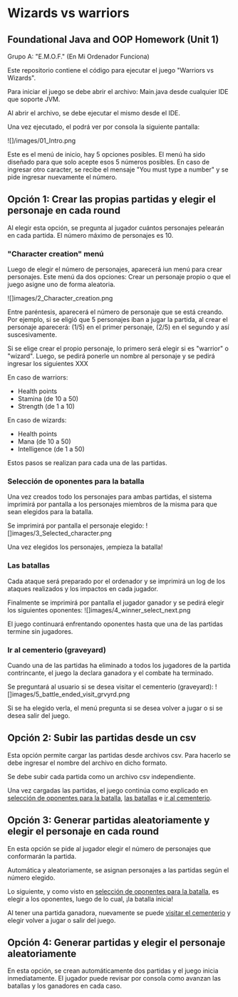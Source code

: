 # Wizards vs warriors
## Foundational Java and OOP Homework (Unit 1)
Grupo A: "E.M.O.F." (En Mi Ordenador Funciona)

Este repositorio contiene el código para ejecutar el juego "Warriors vs Wizards".

Para iniciar el juego se debe abrir el archivo: Main.java desde cualquier IDE que soporte JVM.

Al abrir el archivo, se debe ejecutar el mismo desde el IDE.

Una vez ejecutado, el podrá ver por consola la siguiente pantalla:

![]/images/01_Intro.png

Este es el menú de inicio, hay 5 opciones posibles. El menú ha sido diseñado para que solo acepte esos 5 números posibles. En caso de ingresar otro caracter, se recibe el mensaje "You must type a number" y se pide ingresar nuevamente el número.

## Opción 1: Crear las propias partidas y elegir el personaje en cada round <a name="opt1"></a>
Al elegir esta opción, se pregunta al jugador cuántos personajes pelearán en cada partida. El número máximo de personajes es 10.

### "Character creation" menú <a name="char_menu"></a>
Luego de elegir el número de personajes, aparecerá iun menú para crear personajes. Este menú da dos opciones: Crear un personaje propio o que el juego asigne uno de forma aleatoria.

![]images/2_Character_creation.png

Entre paréntesis, aparecerá el número de personaje que se está creando. Por ejemplo, si se eligió que 5 personajes iban a jugar la partida, al crear el personaje aparecerá: (1/5) en el primer personaje, (2/5) en el segundo y así suscesivamente.

Si se elige crear el propio personaje, lo primero será elegir si es "warrior" o "wizard". Luego, se pedirá ponerle un nombre al personaje y se pedirá ingresar los siguientes XXX 

En caso de warriors: 
* Health points
* Stamina (de 10 a 50)
* Strength (de 1 a 10)

En caso de wizards:
* Health points
* Mana (de 10 a 50)
* Intelligence (de 1 a 50)

Estos pasos se realizan para cada una de las partidas.

### Selección de oponentes para la batalla <a name="opponents_selection"></a>
Una vez creados todo los personajes para ambas partidas, el sistema imprimirá por pantalla a los personajes miembros de la misma para que sean elegidos para la batalla.

Se imprimirá por pantalla el personaje elegido:
![]images/3_Selected_character.png

Una vez elegidos los personajes, ¡empieza la batalla!

### Las batallas <a name="the_battles"></a>

Cada ataque será preparado por el ordenador y se imprimirá un log de los ataques realizados y los impactos en cada jugador.

Finalmente se imprimirá por pantalla el jugador ganador y se pedirá elegir los siguientes oponentes:
![]images/4_winner_select_next.png

El juego continuará enfrentando oponentes hasta que una de las partidas termine sin jugadores.

### Ir al cementerio (graveyard) <a name="visit_graveyard"></a>
Cuando una de las partidas ha eliminado a todos los jugadores de la partida contrincante, el juego la declara ganadora y el combate ha terminado.

Se preguntará al usuario si se desea visitar el cementerio (graveyard):
![]images/5_battle_ended_visit_grvyrd.png

Si se ha elegido verla, el menú pregunta si se desea volver a jugar o si se desea salir del juego.

## Opción 2: Subir las partidas desde un csv
Esta opción permite cargar las partidas desde archivos csv. Para hacerlo se debe ingresar el nombre del archivo en dicho formato.

Se debe subir cada partida como un archivo csv independiente.

Una vez cargadas las partidas, el juego continúa como explicado en [selección de oponentes para la batalla](#opponents_selection), [las batallas](#the_battles) e [ir al cementerio](#visit_graveyard).

## Opción 3: Generar partidas aleatoriamente y elegir el personaje en cada round
En esta opción se pide al jugador elegir el número de personajes que conformarán la partida.

Automática y aleatoriamente, se asignan personajes a las partidas según el número elegido.

Lo siguiente, y como visto en [selección de oponentes para la batalla](#opponents_selection), es elegir a los oponentes, luego de lo cual, ¡la batalla inicia!

Al tener una partida ganadora, nuevamente se puede [visitar el cementerio](#graveyard) y elegir volver a jugar o salir del juego.

## Opción 4: Generar partidas y elegir el personaje aleatoriamente
En esta opción, se crean automáticamente dos partidas y el juego inicia inmediatamente. El jugador puede revisar por consola como avanzan las batallas y los ganadores en cada caso.

